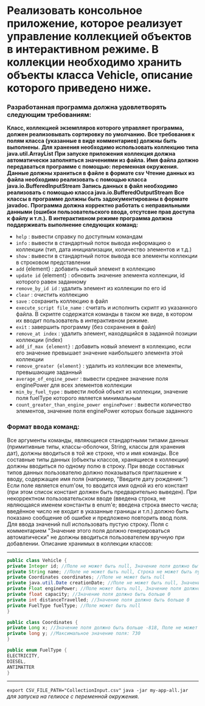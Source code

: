 # Реализовать консольное приложение, которое реализует управление коллекцией объектов в интерактивном режиме. В коллекции необходимо хранить объекты класса Vehicle, описание которого приведено ниже.

### Разработанная программа должна удовлетворять следующим требованиям:

**Класс, коллекцией экземпляров которого управляет программа, должен реализовывать сортировку по умолчанию.**
**Все требования к полям класса (указанные в виде комментариев) должны быть выполнены.**
**Для хранения необходимо использовать коллекцию типа java.util.ArrayList**
**При запуске приложения коллекция должна автоматически заполняться значениями из файла.**
**Имя файла должно передаваться программе с помощью: переменная окружения.**
**Данные должны храниться в файле в формате csv**
**Чтение данных из файла необходимо реализовать с помощью класса java.io.BufferedInputStream**
**Запись данных в файл необходимо реализовать с помощью класса java.io.BufferedOutputStream**
**Все классы в программе должны быть задокументированы в формате javadoc.**
**Программа должна корректно работать с неправильными данными (ошибки пользовательского ввода, отсутсвие прав доступа к файлу и т.п.).**
**В интерактивном режиме программа должна поддерживать выполнение следующих команд:**

- `help` : вывести справку по доступным командам
- `info` : вывести в стандартный поток вывода информацию о коллекции (тип, дата инициализации, количество элементов и т.д.)
- `show` : вывести в стандартный поток вывода все элементы коллекции в строковом представлении
- `add` {element} : добавить новый элемент в коллекцию
- `update id` {element} : обновить значение элемента коллекции, id которого равен заданному
- `remove_by_id id` : удалить элемент из коллекции по его id
- `clear` : очистить коллекцию
- `save` : сохранить коллекцию в файл
- `execute_script file_name` : считать и исполнить скрипт из указанного файла. В скрипте содержатся команды в таком же виде, в котором их вводит пользователь в интерактивном режиме.
- `exit` : завершить программу (без сохранения в файл)
- `remove_at index` : удалить элемент, находящийся в заданной позиции коллекции (index)
- `add_if_max {element}` : добавить новый элемент в коллекцию, если его значение превышает значение наибольшего элемента этой коллекции
- `remove_greater {element}` : удалить из коллекции все элементы, превышающие заданный
- `average_of_engine_power` : вывести среднее значение поля enginePower для всех элементов коллекции
- `min_by_fuel_type` : вывести любой объект из коллекции, значение поля fuelType которого является минимальным
- `count_greater_than_engine_power enginePower` : вывести количество элементов, значение поля enginePower которых больше заданного

### Формат ввода команд:

Все аргументы команды, являющиеся стандартными типами данных (примитивные типы, классы-оболочки, String, классы для хранения дат), должны вводиться в той же строке, что и имя команды.
Все составные типы данных (объекты классов, хранящиеся в коллекции) должны вводиться по одному полю в строку.
При вводе составных типов данных пользователю должно показываться приглашение к вводу, содержащее имя поля (например, "Введите дату рождения:")
Если поле является enum'ом, то вводится имя одной из его констант (при этом список констант должен быть предварительно выведен).
При некорректном пользовательском вводе (введена строка, не являющаяся именем константы в enum'е; введена строка вместо числа; введённое число не входит в указанные границы и т.п.) должно быть показано сообщение об ошибке и предложено повторить ввод поля.
Для ввода значений null использовать пустую строку.
Поля с комментарием "Значение этого поля должно генерироваться автоматически" не должны вводиться пользователем вручную при добавлении.
Описание хранимых в коллекции классов:

---

```java
public class Vehicle {
private Integer id; //Поле не может быть null, Значение поля должно быть больше 0, Значение этого поля должно быть уникальным, Значение этого поля должно генерироваться автоматически
private String name; //Поле не может быть null, Строка не может быть пустой
private Coordinates coordinates; //Поле не может быть null
private java.util.Date creationDate; //Поле не может быть null, Значение этого поля должно генерироваться автоматически
private Float enginePower; //Поле может быть null, Значение поля должно быть больше 0
private float capacity; //Значение поля должно быть больше 0
private int distanceTravelled; //Значение поля должно быть больше 0
private FuelType fuelType; //Поле может быть null
}

public class Coordinates {
private Long x; //Значение поля должно быть больше -818, Поле не может быть null
private long y; //Максимальное значение поля: 730
}

public enum FuelType {
ELECTRICITY,
DIESEL,
ANTIMATTER
}
```

---

`export CSV_FILE_PATH="CollectionInput.csv"`
`java -jar my-app-all.jar`
*для запуска на гелиосе с переменной окружения.*